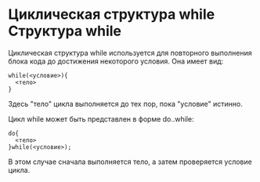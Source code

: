 Циклическая структура while
Структура while
===============

Циклическая структура while используется для повторного выполнения блока кода до достижения некоторого условия. Она имеет вид:

    while(<условие>){
      <тело>
    }

Здесь "тело" цикла выполняется до тех пор, пока "условие" истинно.

Цикл while может быть представлен в форме do..while:

    do{
      <тело>
    }while(<условие>);

В этом случае сначала выполняется тело, а затем проверяется условие цикла.


